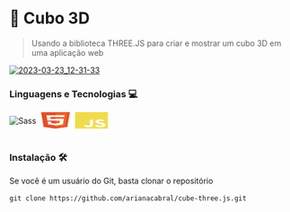 # 🧊 Cubo 3D

> Usando a biblioteca THREE.JS para criar e mostrar um cubo 3D em uma aplicação web 

[![2023-03-23_12-31-33](https://user-images.githubusercontent.com/21102900/227254157-cd28dd76-3343-4713-a7ec-bc55b5a7fb9a.gif)](https://arianacabral.github.io/cube-three.js/)

### Linguagens e Tecnologias 💻

<div style="display: inline_block">
  <img align="center" alt="Sass" height="40" width="60" src="https://cdn.jsdelivr.net/gh/devicons/devicon/icons/sass/sass-original.svg">
  <img align="center" alt="HTML" height="30" width="60" src="https://raw.githubusercontent.com/devicons/devicon/master/icons/html5/html5-original.svg">  
  <img align="center" alt="JS" height="30" width="60" src="https://raw.githubusercontent.com/devicons/devicon/master/icons/javascript/javascript-plain.svg">
</div> <br/>

### Instalação 🛠️

Se você é um usuário do Git, basta clonar o repositório

````
git clone https://github.com/arianacabral/cube-three.js.git
````
